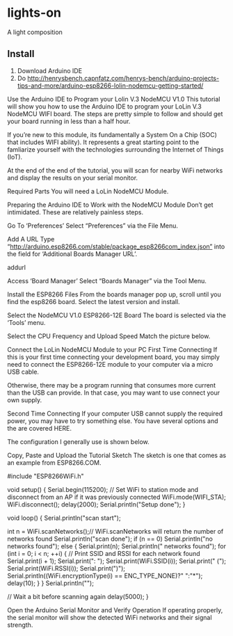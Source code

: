 # lights-on
A light composition

## Install
1. Download Arduino IDE
2. Do 
http://henrysbench.capnfatz.com/henrys-bench/arduino-projects-tips-and-more/arduino-esp8266-lolin-nodemcu-getting-started/

Use the Arduino IDE to Program your Lolin V.3 NodeMCU V1.0
This tutorial will show you how to use the Arduino IDE to program your LoLin V.3 NodeMCU WIFI board.  The steps are pretty simple to follow and should get your board running in less than a half hour.

If you’re new to  this module,  its fundamentally a System On a Chip (SOC) that includes WIFI ability).   It represents a great starting point to the famliarize yourself with the technologies surrounding the Internet of Things (IoT).

At the end of the end of the tutorial,  you will scan for nearby WiFi networks and display the results on your serial monitor.

Required Parts
You will need a LoLin NodeMCU Module. 

Preparing the Arduino IDE to Work with the NodeMCU Module
Don’t get intimidated.  These are relatively painless steps.

Go To ‘Preferences’
Select “Preferences” via the File Menu.


Add A URL
Type “http://arduino.esp8266.com/stable/package_esp8266com_index.json” into the field for ‘Additional Boards Manager URL’.

addurl

Access ‘Board Manager’
Select “Boards Manager” via the Tool Menu.


Install the ESP8266 Files
From the boards manager pop up, scroll until you find the esp8266 board.   Select the latest version and install.


Select the NodeMCU V1.0 ESP8266-12E Board
The board is selected via the ‘Tools’ menu.



Select the CPU Frequency and Upload Speed
Match the picture below.


Connect the LoLin NodeMCU Module to your PC
First Time Connecting
If this is your first time connecting your development board, you may simply need to connect the ESP8266-12E module to your computer via a micro USB cable.

Otherwise, there may be a program running that consumes more current than the USB can provide.  In that case, you may want to use connect your own supply.

Second Time Connecting
If your computer USB cannot supply the required power,  you may have to try something else.   You have several options and the are covered HERE.

The configuration I generally use is shown below.

 

Copy, Paste and Upload the Tutorial Sketch
The sketch is one that comes as an example from ESP8266.COM.

#include "ESP8266WiFi.h"

void setup() {
  Serial.begin(115200);
  // Set WiFi to station mode and disconnect from an AP if it was previously connected
  WiFi.mode(WIFI_STA);
  WiFi.disconnect();
  delay(2000);
  Serial.println("Setup done");
}

void loop() {
  Serial.println("scan start");

  
  int n = WiFi.scanNetworks();// WiFi.scanNetworks will return the number of networks found
  Serial.println("scan done");
  if (n == 0)
    Serial.println("no networks found");
  else
  {
    Serial.print(n);
    Serial.println(" networks found");
    for (int i = 0; i < n; ++i)
    {
      // Print SSID and RSSI for each network found
      Serial.print(i + 1);
      Serial.print(": ");
      Serial.print(WiFi.SSID(i));
      Serial.print(" (");
      Serial.print(WiFi.RSSI(i));
      Serial.print(")");
      Serial.println((WiFi.encryptionType(i) == ENC_TYPE_NONE)?" ":"*");
      delay(10);
    }
  }
  Serial.println("");

  // Wait a bit before scanning again
  delay(5000);
}

 

Open the Arduino Serial Monitor and Verify Operation
If operating properly,  the serial monitor will show the detected WiFi networks and their signal strength.

